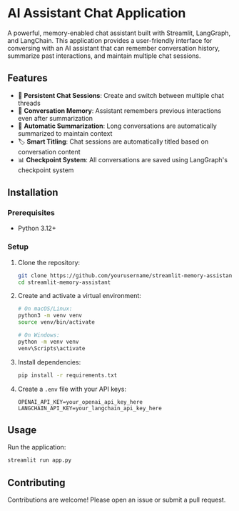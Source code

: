 # AI Assistant Chat Application

A powerful, memory-enabled chat assistant built with Streamlit, LangGraph, and LangChain. This application provides a user-friendly interface for conversing with an AI assistant that can remember conversation history, summarize past interactions, and maintain multiple chat sessions.

## Features

- 💬 **Persistent Chat Sessions**: Create and switch between multiple chat threads
- 🧠 **Conversation Memory**: Assistant remembers previous interactions even after summarization
- 📝 **Automatic Summarization**: Long conversations are automatically summarized to maintain context
- 🏷️ **Smart Titling**: Chat sessions are automatically titled based on conversation content
- 📊 **Checkpoint System**: All conversations are saved using LangGraph's checkpoint system

## Installation

### Prerequisites

- Python 3.12+

### Setup

1. Clone the repository:
   ```bash
   git clone https://github.com/yourusername/streamlit-memory-assistant.git
   cd streamlit-memory-assistant
   ```

2. Create and activate a virtual environment:
   ```bash
   # On macOS/Linux:
   python3 -m venv venv
   source venv/bin/activate  

   # On Windows:
   python -m venv venv
   venv\Scripts\activate
   ```

3. Install dependencies:
   ```bash
   pip install -r requirements.txt
   ```

4. Create a `.env` file with your API keys:
   ```
   OPENAI_API_KEY=your_openai_api_key_here
   LANGCHAIN_API_KEY=your_langchain_api_key_here
   ```

## Usage

Run the application:

```bash
streamlit run app.py
```

## Contributing

Contributions are welcome! Please open an issue or submit a pull request.

